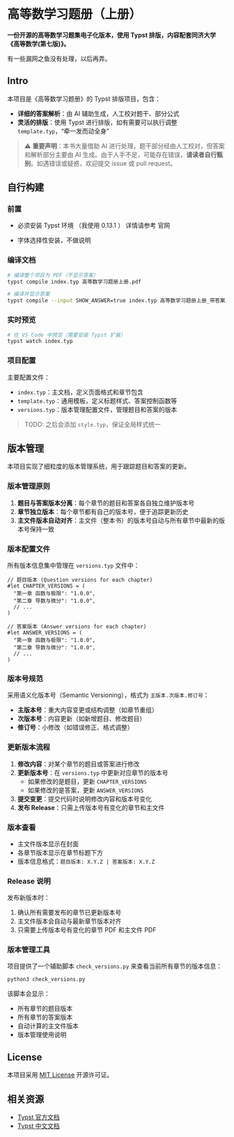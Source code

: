 # 高等数学习题册（上册）

**一份开源的高等数学习题集电子化版本，使用 Typst 排版，内容配套同济大学《高等数学(第七版)》。**

有一些漏网之鱼没有处理，以后再弄。

## Intro

本项目是《高等数学习题册》的 Typst 排版项目，包含：

- **详细的答案解析**：由 AI 辅助生成，人工校对题干、部分公式
- **灵活的排版**：使用 Typst 进行排版，如有需要可以执行调整 `template.typ`，“牵一发而动全身”

> ⚠️ **重要声明**：本书大量借助 AI 进行处理，题干部分经由人工校对，但答案和解析部分主要由 AI 生成。由于人手不足，可能存在错误，**请读者自行甄别**。如遇错误或疑惑，欢迎提交 issue 或 pull request。


## 自行构建

### 前置

- 必须安装 Typst 环境 （我使用 0.13.1 ）
  详情请参考 官网

- 字体选择性安装，不做说明

### 编译文档

```bash
# 编译整个项目为 PDF（不显示答案）
typst compile index.typ 高等数学习题册上册.pdf

# 编译并显示答案
typst compile --input SHOW_ANSWER=true index.typ 高等数学习题册上册_带答案.pdf
```

### 实时预览

```bash
# 在 VS Code 中预览（需要安装 Typst 扩展）
typst watch index.typ
```

### 项目配置

主要配置文件：
- `index.typ`：主文档，定义页面格式和章节包含
- `template.typ`：通用模板，定义标题样式、答案控制函数等
- `versions.typ`：版本管理配置文件，管理题目和答案的版本

>TODO: 之后会添加 `style.typ`，保证全局样式统一

## 版本管理

本项目实现了细粒度的版本管理系统，用于跟踪题目和答案的更新。

### 版本管理原则

1. **题目与答案版本分离**：每个章节的题目和答案各自独立维护版本号
2. **章节独立版本**：每个章节都有自己的版本号，便于追踪更新历史
3. **主文件版本自动对齐**：主文件（整本书）的版本号自动与所有章节中最新的版本号保持一致

### 版本配置文件

所有版本信息集中管理在 `versions.typ` 文件中：

```typst
// 题目版本 (Question versions for each chapter)
#let CHAPTER_VERSIONS = (
  "第一章 函数与极限": "1.0.0",
  "第二章 导数与微分": "1.0.0",
  // ...
)

// 答案版本 (Answer versions for each chapter)
#let ANSWER_VERSIONS = (
  "第一章 函数与极限": "1.0.0",
  "第二章 导数与微分": "1.0.0",
  // ...
)
```

### 版本号规范

采用语义化版本号（Semantic Versioning），格式为 `主版本.次版本.修订号`：

- **主版本号**：重大内容变更或结构调整（如章节重组）
- **次版本号**：内容更新（如新增题目、修改题目）
- **修订号**：小修改（如错误修正、格式调整）

### 更新版本流程

1. **修改内容**：对某个章节的题目或答案进行修改
2. **更新版本号**：在 `versions.typ` 中更新对应章节的版本号
   - 如果修改的是题目，更新 `CHAPTER_VERSIONS`
   - 如果修改的是答案，更新 `ANSWER_VERSIONS`
3. **提交变更**：提交代码时说明修改内容和版本号变化
4. **发布 Release**：只需上传版本号有变化的章节和主文件

### 版本查看

- 主文件版本显示在封面
- 各章节版本显示在章节标题下方
- 版本信息格式：`题目版本: X.Y.Z | 答案版本: X.Y.Z`

### Release 说明

发布新版本时：
1. 确认所有需要发布的章节已更新版本号
2. 主文件版本会自动与最新章节版本对齐
3. 只需要上传版本号有变化的章节 PDF 和主文件 PDF

### 版本管理工具

项目提供了一个辅助脚本 `check_versions.py` 来查看当前所有章节的版本信息：

```bash
python3 check_versions.py
```

该脚本会显示：
- 所有章节的题目版本
- 所有章节的答案版本  
- 自动计算的主文件版本
- 版本管理使用说明

## License

本项目采用 [MIT License](./LICENSE) 开源许可证。

## 相关资源

- [Typst 官方文档](https://typst.app/docs)
- [Typst 中文文档](https://typst-doc-cn.github.io/)

